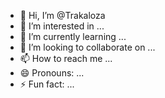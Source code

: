 - 👋 Hi, I’m @Trakaloza
- 👀 I’m interested in ...
- 🌱 I’m currently learning ...
- 💞️ I’m looking to collaborate on ...
- 📫 How to reach me ...
- 😄 Pronouns: ...
- ⚡ Fun fact: ...

<!---
Trakaloza/Trakaloza is a ✨ special ✨ repository because its `README.md` (this file) appears on your GitHub profile.
You can click the Preview link to take a look at your changes.
--->
